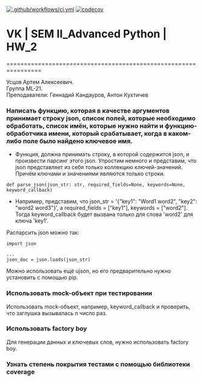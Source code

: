[![.github/workflows/ci.yml](https://github.com/Totenkaf/advanced_python/actions/workflows/ci.yml/badge.svg)](https://github.com/Totenkaf/advanced_python/actions/workflows/ci.yml)
[![codecov](https://codecov.io/gh/Totenkaf/advanced_python/branch/main/graph/badge.svg?token=5jHkOnOQib)](https://codecov.io/gh/Totenkaf/advanced_python)

# VK | SEM II_Advanced Python | HW_2

================================================================ 
  
Усцов Артем Алексеевич.  
Группа ML-21.  
Преподаватели: Геннадий Кандауров, Антон Кухтичев

### Написать функцию, которая в качестве аргументов принимает строку json, список полей, которые необходимо обработать, список имён, которые нужно найти и функцию-обработчика имени, который срабатывает, когда в каком-либо поле было найдено ключевое имя.

- Функция, должна принимать строку, в которой содержится json, и произвести парсинг этого json. Упростим немного и представим, что json представляет из себя только коллекцию ключей-значений. Причём ключами и значениями являются только строки.

```
def parse_json(json_str: str, required_fields=None, keywords=None, keyword_callback)
```

- Например, представим, что json_str = '{"key1": "Word1 word2", "key2": "word2 word3"}', а required_fields = ["key1"], keywords = ["word2"]. Тогда keyword_callback будет вызвана только для слова 'word2' для ключа 'key1'.  

Распарсить json можно так:
```
import json

...
json_doc = json.loads(json_str)
```

Можно использовать ещё ujson, но его предварительно нужно установить с помощью pip.

### Использовать mock-объект при тестировании  
Использовать mock-объект, например, keyword_callback и проверить, что заглушка вызывалась n число раз.  

### Использовать factory boy  
Для генерации данных и ключевых слов, нужно использовать factory boy.

### Узнать степень покрытия тестами с помощью библиотеки coverage  

